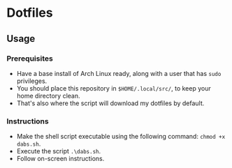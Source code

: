 # Dotfiles

## Usage

### Prerequisites
- Have a base install of Arch Linux ready, along with a user that has `sudo` privileges.
- You should place this repository in `$HOME/.local/src/`, to keep your home directory clean.
- That's also where the script will download my dotfiles by default.

### Instructions
- Make the shell script executable using the following command: `chmod +x dabs.sh`.
- Execute the script `.\dabs.sh`.
- Follow on-screen instructions.
